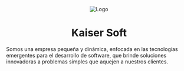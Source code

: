 
<div align="center">
  <img src="https://kaiser-soft.com/_ipx/w_96,q_75/%2Flogos_kaiser%2FKaiserHD.webp?url=%2Flogos_kaiser%2FKaiserHD.webp" alt="Logo">
  <h1>Kaiser Soft</h1>
</div>

Somos una empresa pequeña y dinámica, enfocada en las tecnologías emergentes para el desarrollo de software, que brinde soluciones innovadoras a problemas simples que aquejen a nuestros clientes.

